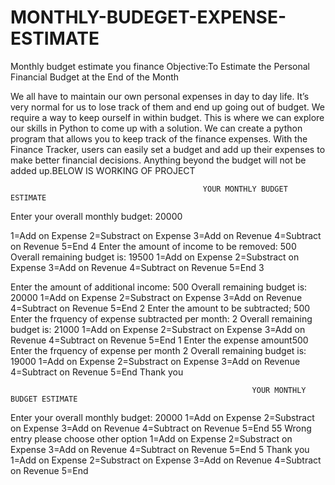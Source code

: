 # MONTHLY-BUDEGET-EXPENSE-ESTIMATE
Monthly budget estimate you finance
Objective:To Estimate the Personal Financial Budget at the End of the Month 

We all have to maintain our own personal expenses in day to day life. It’s very normal for us to lose track of them and end up going out of budget. We require a way to keep ourself in within budget.
This is where we can explore our skills in Python to come up with a solution. We can create a python program that allows you to keep track of the finance expenses.
With the Finance Tracker, users can easily set a budget and add up their expenses to make better financial decisions. Anything beyond the budget will not be added up.BELOW IS WORKING OF PROJECT

                                               YOUR MONTHLY BUDGET ESTIMATE  
                                                 
Enter your overall monthly budget: 20000

1=Add on Expense
2=Substract on Expense
3=Add on Revenue
4=Subtract on Revenue
5=End
4
Enter the  amount of income to be removed: 500
Overall remaining budget is:  19500
1=Add on Expense
2=Substract on Expense
3=Add on Revenue
4=Subtract on Revenue
5=End
3

Enter the amount of additional income: 500
Overall remaining budget is:  20000
1=Add on Expense
2=Substract on Expense
3=Add on Revenue
4=Subtract on Revenue
5=End
2
Enter the amount to be subtracted; 500
Enter the frquency of expense subtracted  per month: 2
Overall remaining budget is:  21000
1=Add on Expense
2=Substract on Expense
3=Add on Revenue
4=Subtract on Revenue
5=End
1
Enter the expense amount500
Enter the frquency of expense per month 2
Overall remaining budget is:  19000
1=Add on Expense
2=Substract on Expense
3=Add on Revenue
4=Subtract on Revenue
5=End
Thank you


                                                          YOUR MONTHLY BUDGET ESTIMATE                                    
Enter your overall monthly budget: 20000
1=Add on Expense
2=Substract on Expense
3=Add on Revenue
4=Subtract on Revenue
5=End
55
Wrong entry please choose other option
1=Add on Expense
2=Substract on Expense
3=Add on Revenue
4=Subtract on Revenue
5=End
5
Thank you
1=Add on Expense
2=Substract on Expense
3=Add on Revenue
4=Subtract on Revenue
5=End
